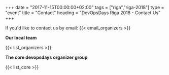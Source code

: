 +++
date = "2017-11-15T00:00:00+02:00"
tags = ["riga","riga-2018"]
type = "event"
title = "Contact"
heading = "DevOpsDays Riga 2018 - Contact Us"
+++

If you'd like to contact us by email: {{< email_organizers >}}

**Our local team**

{{< list_organizers >}}

**The core devopsdays organizer group**

{{< list_core >}}
